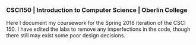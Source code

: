 ### CSCI150 | Introduction to Computer Science | Oberlin College

Here I document my coursework for the Spring 2018 iteration of the CSCI 150. I have edited the labs to remove any imperfections in the code, though there still may exist some poor design decisions.

